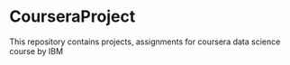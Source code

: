 # CourseraProject

This repository contains projects, assignments for coursera data science course by IBM
